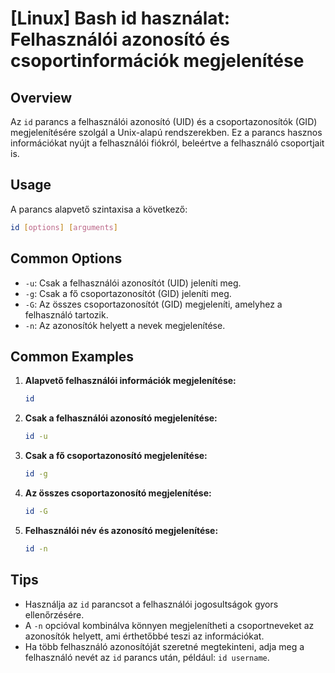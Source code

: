 # [Linux] Bash id használat: Felhasználói azonosító és csoportinformációk megjelenítése

## Overview
Az `id` parancs a felhasználói azonosító (UID) és a csoportazonosítók (GID) megjelenítésére szolgál a Unix-alapú rendszerekben. Ez a parancs hasznos információkat nyújt a felhasználói fiókról, beleértve a felhasználó csoportjait is.

## Usage
A parancs alapvető szintaxisa a következő:

```bash
id [options] [arguments]
```

## Common Options
- `-u`: Csak a felhasználói azonosítót (UID) jeleníti meg.
- `-g`: Csak a fő csoportazonosítót (GID) jeleníti meg.
- `-G`: Az összes csoportazonosítót (GID) megjeleníti, amelyhez a felhasználó tartozik.
- `-n`: Az azonosítók helyett a nevek megjelenítése.

## Common Examples
1. **Alapvető felhasználói információk megjelenítése:**
   ```bash
   id
   ```

2. **Csak a felhasználói azonosító megjelenítése:**
   ```bash
   id -u
   ```

3. **Csak a fő csoportazonosító megjelenítése:**
   ```bash
   id -g
   ```

4. **Az összes csoportazonosító megjelenítése:**
   ```bash
   id -G
   ```

5. **Felhasználói név és azonosító megjelenítése:**
   ```bash
   id -n
   ```

## Tips
- Használja az `id` parancsot a felhasználói jogosultságok gyors ellenőrzésére.
- A `-n` opcióval kombinálva könnyen megjelenítheti a csoportneveket az azonosítók helyett, ami érthetőbbé teszi az információkat.
- Ha több felhasználó azonosítóját szeretné megtekinteni, adja meg a felhasználó nevét az `id` parancs után, például: `id username`.